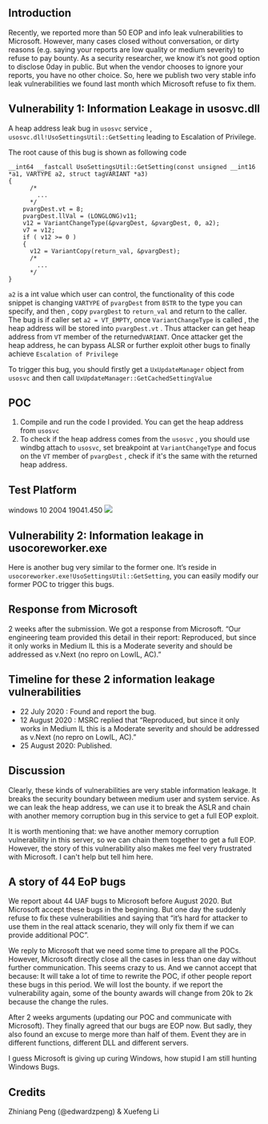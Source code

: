 ## Introduction

Recently, we reported more than 50 EOP and info leak vulnerabilities to Microsoft. However, many cases closed without conversation, or dirty reasons (e.g.  saying your reports are low quality or medium severity) to refuse to pay bounty. As a security researcher, we know it’s not good option to disclose 0day in public. But when the vendor chooses to ignore your reports, you have no other choice. So, here we publish two very stable info leak vulnerabilities we found last month which Microsoft refuse to fix them.

## Vulnerability 1: Information Leakage in usosvc.dll

A heap address leak bug in `usosvc` service ,  `usosvc.dll!UsoSettingsUtil::GetSetting` leading to Escalation of Privilege.

The root cause of this bug is shown as following code 

```
__int64 __fastcall UsoSettingsUtil::GetSetting(const unsigned __int16 *a1, VARTYPE a2, struct tagVARIANT *a3)
{
	  /*
      	...
      */	
	pvargDest.vt = 8;
    pvargDest.llVal = (LONGLONG)v11;
    v12 = VariantChangeType(&pvargDest, &pvargDest, 0, a2);
    v7 = v12;
    if ( v12 >= 0 )
    {
      v12 = VariantCopy(return_val, &pvargDest);
      /*
      	...
      */
}
```

`a2` is a int value which user can control, the functionality of this code snippet is changing `VARTYPE` of `pvargDest` from `BSTR` to the type you can specify, and then , copy `pvargDest` to `return_val`  and return to the caller. The bug is if caller set `a2 = VT_EMPTY`, once `VariantChangeType` is called , the heap address will be stored into `pvargDest.vt` . Thus attacker can get heap address from `VT` member of the returned`VARIANT`. Once attacker get the heap address, he can bypass ALSR or further exploit other bugs  to finally achieve  `Escalation of Privilege`



To trigger this bug, you should firstly get a `UxUpdateManager` object from `usosvc` and  then call `UxUpdateManager::GetCachedSettingValue`

## POC

1. Compile and run the code I provided. You can get the heap address from `usosvc`
2. To check if the heap address comes from the `usosvc` , you should use windbg attach to `usosvc`, set breakpoint at `VariantChangeType` and focus on the `VT` member of `pvargDest` , check if it's the same with the returned heap address.

## Test Platform
windows 10 2004 19041.450
![](https://lxf-img.oss-cn-hongkong.aliyuncs.com/img/1.png)


## Vulnerability 2: Information leakage in usocoreworker.exe

Here is another bug very similar to the former one. It’s reside in `usocoreworker.exe!UsoSettingsUtil::GetSetting`, you can easily modify our former POC to trigger this bugs.

## Response from Microsoft
2 weeks after the submission.  We got a response from Microsoft.
“Our engineering team provided this detail in their report: Reproduced, but since it only works in Medium IL this is a Moderate severity and should be addressed as v.Next (no repro on LowIL, AC).”

## Timeline for these 2 information leakage vulnerabilities
* 22 July 2020	: Found and report the bug.
* 12 August 2020	: MSRC replied that “Reproduced, but since it only works in Medium IL this is a Moderate severity and should be addressed as v.Next (no repro on LowIL, AC).”
* 25 August 2020: Published.

## Discussion
Clearly, these kinds of vulnerabilities are very stable information leakage. It breaks the security boundary between medium user and system service. As we can leak the heap address, we can use it to break the ASLR and chain with another memory corruption bug in this service to get a full EOP exploit.  

It is worth mentioning that: we have another memory corruption vulnerability in this server, so we can chain them together to get a full EOP. However, the story of this vulnerability also makes me feel very frustrated with Microsoft. I can't help but tell him here.


## A story of 44 EoP bugs
We report about 44 UAF bugs to Microsoft before August 2020. But Microsoft accept these bugs in the beginning. But one day the suddenly refuse to fix these vulnerabilities and saying that “it’s hard for attacker to use them in the real attack scenario, they will only fix them if we can provide additional POC”. 

We reply to Microsoft that we need some time to prepare all the POCs. However, Microsoft directly close all the cases in less than one day without further communication. This seems crazy to us. And we cannot accept that because:
It will take a lot of time to rewrite the POC, if other people report these bugs in this period. We will lost the bounty.
if we report the vulnerability again, some of the bounty awards will change from 20k to 2k because the change the rules.

After 2 weeks arguments (updating our POC and communicate with Microsoft). They finally agreed that our bugs are EOP now. But sadly, they also found an excuse to merge more than half of them. Event they are in different functions, different DLL and different servers.

I guess Microsoft is giving up curing Windows, how stupid I am still hunting Windows Bugs.

## Credits
Zhiniang Peng (@edwardzpeng) & Xuefeng Li 








